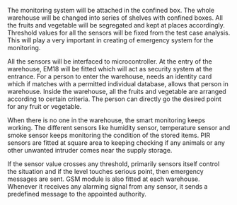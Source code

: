 The monitoring system will be attached in the confined box. The whole warehouse will be changed into
series of shelves with confined boxes. All the fruits and vegetable will be segregated and kept at places
accordingly. Threshold values for all the sensors will be fixed from the test case analysis. This will play a
very important in creating of emergency system for the monitoring.

All the sensors will be interfaced to microcontroller. At the entry of the warehouse, EM18 will be fitted
which will act as security system at the entrance. For a person to enter the warehouse, needs an identity
card which if matches with a permitted individual database, allows that person in warehouse.
Inside the warehouse, all the fruits and vegetable are arranged according to certain criteria. The person can
directly go the desired point for any fruit or vegetable.

When there is no one in the warehouse, the smart monitoring keeps working. The different sensors like
humidity sensor, temperature sensor and smoke sensor keeps monitoring the condition of the stored items.
PIR sensors are fitted at square area to keeping checking if any animals or any other unwanted intruder
comes near the supply storage.

If the sensor value crosses any threshold, primarily sensors itself control the situation and if the level
touches serious point, then emergency messages are sent. GSM module is also fitted at each warehouse.
Whenever it receives any alarming signal from any sensor, it sends a predefined message to the appointed
authority.
